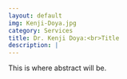 ```yaml
---
layout: default
img: Kenji-Doya.jpg
category: Services
title: Dr. Kenji Doya:<br>Title
description: |
---
```

This is where abstract will be.